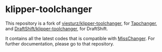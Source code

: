 # klipper-toolchanger

This repository is a fork of [viesturz/klipper-toolchanger](https://github.com/viesturz/klipper-toolchanger), for [Tapchanger](https://github.com/viesturz/tapchanger), and [DraftShift/klipper-toolchanger](https://github.com/DraftShift/klipper-toolchanger), for DraftShift.

It contains all the latest codes that is compatible with [MissChanger](https://github.com/VIN-y/MissChanger). For further documentation, please go to that repository.

# 
